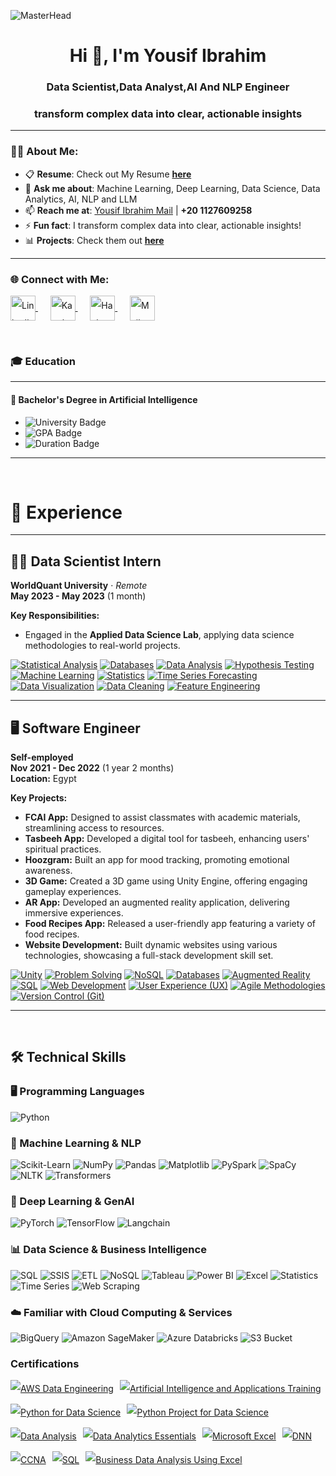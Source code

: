 ![MasterHead](https://i.redd.it/bpxxqqvps4h91.gif)
<h1 align="center">Hi 👋, I'm Yousif Ibrahim</h1>
<h3 align="center">Data Scientist,Data Analyst,AI And NLP Engineer</h3>
<h3 align="center">transform complex data into clear, actionable insights</h3>


---

### 👨‍💻 About Me:
- 📋 **Resume**: Check out My Resume [**here**](https://drive.google.com/file/d/1sjizdmMks9jmDpW57i_AhbRakb4iI9Fj/view?usp=drive_link)  
- 💬 **Ask me about**: Machine Learning, Deep Learning, Data Science, Data Analytics, AI, NLP and LLM 
- 📫 **Reach me at**: [Yousif Ibrahim Mail](mailto:yosefys236@gmail.com) | **+20 1127609258**  
- ⚡ **Fun fact**: I transform complex data into clear, actionable insights!  
- 📊 **Projects**: Check them out [**here**](https://github.com/UsfHajaj/Data-Analysis-Projects)  

---

<h3 align="left">🌐 Connect with Me:</h3>
<p align="left" style="line-height: 2;">
  <a href="https://www.linkedin.com/in/yousif-ibrahim-8103b91b6/" target="_blank">
    <img align="center" src="https://raw.githubusercontent.com/rahuldkjain/github-profile-readme-generator/master/src/images/icons/Social/linked-in-alt.svg" alt="LinkedIn - Youssef Ibrahim" height="40" width="40" />
  </a>
   &nbsp;&nbsp;&nbsp;&nbsp;
  <a href="https://www.kaggle.com/yosefibrahim" target="_blank">
    <img align="center" src="https://raw.githubusercontent.com/rahuldkjain/github-profile-readme-generator/master/src/images/icons/Social/kaggle.svg" alt="Kaggle - Youssef Ibrahim" height="40" width="40" />
  </a>
 &nbsp;&nbsp;&nbsp;&nbsp;
  <a href="https://www.hackerrank.com/yosefys236" target="_blank">
    <img align="center" src="https://raw.githubusercontent.com/rahuldkjain/github-profile-readme-generator/master/src/images/icons/Social/hackerrank.svg" alt="HackerRank - Youssef Ibrahim" height="40" width="40" />
  </a>
 &nbsp;&nbsp;&nbsp;&nbsp;
  <a href="mailto:yosefys236@gmail.com" target="_blank">
    <img align="center" src="https://github.com/user-attachments/assets/23c27cfb-8b0d-4854-aa78-fd6d94ce0044" alt="Mail - Youssef Ibrahim" height="40" width="40" />
  </a>
</p>



<br>

### 🎓 Education

---

#### 🏫 **Bachelor's Degree in Artificial Intelligence**

- ![University Badge](https://img.shields.io/badge/Banha_University-blue)
- ![GPA Badge](https://img.shields.io/badge/GPA-%203.4%2F4.0-brightgreen)
- ![Duration Badge](https://img.shields.io/badge/Duration-%20Aug%202020%20--%20Aug%202024-yellow)

---

<br>

# 💼 Experience

---

## 🧑‍💻 Data Scientist Intern  
**WorldQuant University** · *Remote*  
**May 2023 - May 2023** (1 month)  

**Key Responsibilities:**
- Engaged in the **Applied Data Science Lab**, applying data science methodologies to real-world projects.

[![Statistical Analysis](https://img.shields.io/badge/Statistical_Analysis-8A2BE2?style=for-the-badge)](https://en.wikipedia.org/wiki/Statistical_analysis) [![Databases](https://img.shields.io/badge/Databases-FF4500?style=for-the-badge)](https://www.databases.com)  [![Data Analysis](https://img.shields.io/badge/Data_Analysis-32CD32?style=for-the-badge)](https://en.wikipedia.org/wiki/Data_analysis) [![Hypothesis Testing](https://img.shields.io/badge/Hypothesis_Testing-1E90FF?style=for-the-badge)](https://en.wikipedia.org/wiki/Hypothesis_testing)  [![Machine Learning](https://img.shields.io/badge/Machine_Learning-FFD700?style=for-the-badge)](https://en.wikipedia.org/wiki/Machine_learning) [![Statistics](https://img.shields.io/badge/Statistics-FF6347?style=for-the-badge)](https://en.wikipedia.org/wiki/Statistics)  [![Time Series Forecasting](https://img.shields.io/badge/Time_Series_Forecasting-8B008B?style=for-the-badge)](https://en.wikipedia.org/wiki/Time_series) [![Data Visualization](https://img.shields.io/badge/Data_Visualization-1E90FF?style=for-the-badge)](https://en.wikipedia.org/wiki/Data_visualization)  [![Data Cleaning](https://img.shields.io/badge/Data_Cleaning-FFD700?style=for-the-badge)](https://en.wikipedia.org/wiki/Data_cleansing) [![Feature Engineering](https://img.shields.io/badge/Feature_Engineering-8A2BE2?style=for-the-badge)](https://en.wikipedia.org/wiki/Feature_engineering)

---

## 🖥️ Software Engineer  
**Self-employed**  
**Nov 2021 - Dec 2022** (1 year 2 months)  
**Location:** Egypt  

**Key Projects:**
- **FCAI App:** Designed to assist classmates with academic materials, streamlining access to resources.
- **Tasbeeh App:** Developed a digital tool for tasbeeh, enhancing users' spiritual practices.
- **Hoozgram:** Built an app for mood tracking, promoting emotional awareness.
- **3D Game:** Created a 3D game using Unity Engine, offering engaging gameplay experiences.
- **AR App:** Developed an augmented reality application, delivering immersive experiences.
- **Food Recipes App:** Released a user-friendly app featuring a variety of food recipes.
- **Website Development:** Built dynamic websites using various technologies, showcasing a full-stack development skill set.

[![Unity](https://img.shields.io/badge/Unity-000000?style=for-the-badge&logo=unity&logoColor=white)](https://unity.com) [![Problem Solving](https://img.shields.io/badge/Problem_Solving-FF69B4?style=for-the-badge)](https://en.wikipedia.org/wiki/Problem_solving)  [![NoSQL](https://img.shields.io/badge/NoSQL-4EA94B?style=for-the-badge&logo=nosql&logoColor=white)](https://www.nosql.com) [![Databases](https://img.shields.io/badge/Databases-FF4500?style=for-the-badge)](https://www.databases.com)  [![Augmented Reality](https://img.shields.io/badge/Augmented_Reality-32CD32?style=for-the-badge)](https://en.wikipedia.org/wiki/Augmented_reality) [![SQL](https://img.shields.io/badge/SQL-00758F?style=for-the-badge&logo=sql&logoColor=white)](https://www.sql.com)  [![Web Development](https://img.shields.io/badge/Web_Development-4B0082?style=for-the-badge)](https://en.wikipedia.org/wiki/Web_development) [![User Experience (UX)](https://img.shields.io/badge/User_Experience-00BFFF?style=for-the-badge)](https://en.wikipedia.org/wiki/User_experience)  [![Agile Methodologies](https://img.shields.io/badge/Agile_Methodologies-FFA500?style=for-the-badge)](https://en.wikipedia.org/wiki/Agile_software_development) [![Version Control (Git)](https://img.shields.io/badge/Git-F05032?style=for-the-badge&logo=git&logoColor=white)](https://git-scm.com)

---



<br>

## 🛠️ Technical Skills

### 🖥️ Programming Languages
![Python](https://img.shields.io/badge/Python-3776AB?style=flat&logo=python&logoColor=white)

### 🤖 Machine Learning & NLP
![Scikit-Learn](https://img.shields.io/badge/Scikit--Learn-F7931E?style=flat&logo=scikit-learn&logoColor=white)
![NumPy](https://img.shields.io/badge/NumPy-013243?style=flat&logo=numpy&logoColor=white)
![Pandas](https://img.shields.io/badge/Pandas-150458?style=flat&logo=pandas&logoColor=white)
![Matplotlib](https://img.shields.io/badge/Matplotlib-315796?style=flat&logo=matplotlib&logoColor=white)
![PySpark](https://img.shields.io/badge/PySpark-E25A1C?style=flat&logo=apache-spark&logoColor=white)
![SpaCy](https://img.shields.io/badge/SpaCy-000000?style=flat&logo=spacy&logoColor=white)
![NLTK](https://img.shields.io/badge/NLTK-339933?style=flat&logo=nltk&logoColor=white)
![Transformers](https://img.shields.io/badge/Transformers-000000?style=flat&logo=huggingface&logoColor=white)

### 🧠 Deep Learning & GenAI
![PyTorch](https://img.shields.io/badge/PyTorch-EE4C2C?style=flat&logo=pytorch&logoColor=white)
![TensorFlow](https://img.shields.io/badge/TensorFlow-FF6F00?style=flat&logo=tensorflow&logoColor=white)
![Langchain](https://img.shields.io/badge/Langchain-000000?style=flat&logo=langchain&logoColor=white)

### 📊 Data Science & Business Intelligence
![SQL](https://img.shields.io/badge/SQL-4479A1?style=flat&logo=microsoft-sql-server&logoColor=white)
![SSIS](https://img.shields.io/badge/SSIS-FF2C20?style=flat&logo=microsoft&logoColor=white)
![ETL](https://img.shields.io/badge/ETL-FE7A16?style=flat&logo=etl&logoColor=white)
![NoSQL](https://img.shields.io/badge/NoSQL-5382A1?style=flat&logo=nosql&logoColor=white)
![Tableau](https://img.shields.io/badge/Tableau-E97627?style=flat&logo=tableau&logoColor=white)
![Power BI](https://img.shields.io/badge/Power%20BI-F2C811?style=flat&logo=power-bi&logoColor=white)
![Excel](https://img.shields.io/badge/Excel-217346?style=flat&logo=microsoft-excel&logoColor=white)
![Statistics](https://img.shields.io/badge/Statistics-4B0082?style=flat&logo=statistics&logoColor=white)
![Time Series](https://img.shields.io/badge/Time%20Series-FF4500?style=flat&logo=time-series&logoColor=white)
![Web Scraping](https://img.shields.io/badge/Web%20Scraping-000000?style=flat&logo=web-scraping&logoColor=white)

### ☁️ Familiar with Cloud Computing & Services
![BigQuery](https://img.shields.io/badge/BigQuery-4285F4?style=flat&logo=google-bigquery&logoColor=white)
![Amazon SageMaker](https://img.shields.io/badge/Amazon%20SageMaker-232F3E?style=flat&logo=amazon-sagemaker&logoColor=white)
![Azure Databricks](https://img.shields.io/badge/Azure%20Databricks-1E1E1E?style=flat&logo=azure-databricks&logoColor=white)
![S3 Bucket](https://img.shields.io/badge/S3%20Bucket-569A31?style=flat&logo=amazon-s3&logoColor=white)


### Certifications

<p align="left" style="line-height: 2; display: flex; flex-wrap: wrap; gap: 10px;">
  <a href='https://drive.google.com/file/d/1a3ytf-WZmpvRvSo51GeYQV0X8oDSSwbw/view' target="_blank">
    <img alt='AWS Data Engineering' src='https://img.shields.io/badge/AWS_Data Engineering-100000?style=for-the-badge&logo=AWS Data Engineering&logoColor=white&labelColor=F45402&color=F45402'/>
  </a>
  
  <a href='https://drive.google.com/file/d/1uvoiL5oWnAQXt2tPinPF9zQL3JVEVj2a/view' target="_blank">
    <img alt='Artificial Intelligence and Applications Training' src='https://img.shields.io/badge/AI_| ZEWAIL City-100000?style=for-the-badge&logo=Artificial Intelligence and Applications Training&logoColor=white&labelColor=00D0FA&color=00D0FA'/>
  </a>
  
  <a href='https://coursera.org/share/6f14f65ca58d8e3f737b0606d7b4e887' target="_blank">
    <img alt='Python for Data Science' src='https://img.shields.io/badge/Python_for Data Science | IBM-100000?style=for-the-badge&logo=Python for Data Science&logoColor=white&labelColor=0532FB&color=0532FB'/>
  </a>
  
  <a href='https://coursera.org/share/8a673ea6d594a7ce122a935863cbd192' target="_blank">
    <img alt='Python Project for Data Science' src='https://img.shields.io/badge/Python_Project for Data Science  | IBM-100000?style=for-the-badge&logo=Python Project for Data Science &logoColor=white&labelColor=3D5CEA&color=3D5CEA'/>
  </a>
  
  <a href='https://coursera.org/share/df1e1bb1c8c70f07558d408f213ec18a' target="_blank">
    <img alt='Data Analysis' src='https://img.shields.io/badge/Data_Analysis | IBM-100000?style=for-the-badge&logo=Data Analysis&logoColor=white&labelColor=DA0EDD&color=DA0EDD'/>
  </a>
  
  <a href='https://drive.google.com/file/d/1SvZS0cUuhC_G_o5jk5ZA6Xfks0lHPXVw/view' target="_blank">
    <img alt='Data Analytics Essentials' src='https://img.shields.io/badge/Data_Analytics Essentials | IBM-100000?style=for-the-badge&logo=Data Analytics Essentials&logoColor=white&labelColor=480949&color=480949'/>
  </a>
  
  <a href='https://coursera.org/share/f62fd75612da2954dc8811b6fb3d18f6' target="_blank">
    <img alt='Microsoft Excel' src='https://img.shields.io/badge/Microsoft_Excel-100000?style=for-the-badge&logo=Microsoft Excel&logoColor=white&labelColor=1F1F1F&color=1B1B1B'/>
  </a>
  
  <a href='https://coursera.org/share/f297ee05cd30c24de626b7672914100d' target="_blank">
    <img alt='DNN' src='https://img.shields.io/badge/DNN_| Deeplearning.AI-100000?style=for-the-badge&logo=DNN&logoColor=white&labelColor=1F1F1F&color=1B1B1B'/>
  </a>
  
  <a href='https://drive.google.com/file/d/1T6XyaatH99hnp_MuKN-tu4dh-EOMsrZJ/view' target="_blank">
    <img alt='CCNA' src='https://img.shields.io/badge/CCNA-100000?style=for-the-badge&logo=CCNA&logoColor=white&labelColor=F70101&color=FA0000'/>
  </a>
  
  <a href='https://www.hackerrank.com/certificates/4388b7cccf37' target="_blank">
    <img alt='SQL' src='https://img.shields.io/badge/SQL_-100000?style=for-the-badge&logo=SQL&logoColor=white&labelColor=09F009&color=07EA03'/>
  </a>
  
  <a href='https://drive.google.com/drive/u/0/folders/1SsS09y1Bv5lZLlkIgvMBCm5kk0Prg-T4' target="_blank">
    <img alt='Business Data Analysis Using Excel' src='https://img.shields.io/badge/Business_Data Analysis Using Excel-100000?style=for-the-badge&logo=Business Data Analysis Using Excel&logoColor=white&labelColor=09F009&color=328906'/>
  </a>
</p>

